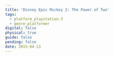 ```yaml
---
title: 'Disney Epic Mickey 2: The Power of Two'
tags:
  - platform_playstation-3
  - genre_platformer
digital: false
physical: true
guide: false
pending: false
date: 2015-04-13
---
```

